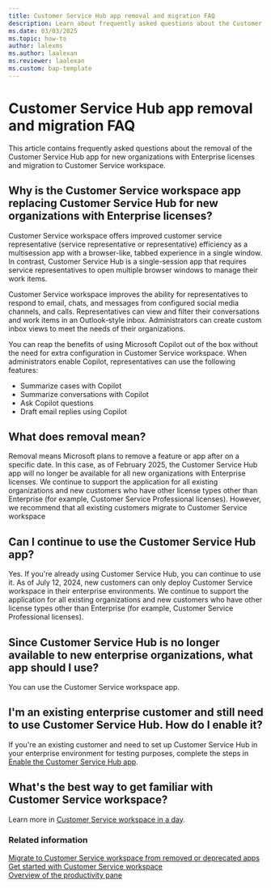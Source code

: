 ```yaml
---
title: Customer Service Hub app removal and migration FAQ
description: Learn about frequently asked questions about the Customer Service Hub app removal and migration to Customer Service workspace.
ms.date: 03/03/2025
ms.topic: how-to
author: lalexms
ms.author: laalexan
ms.reviewer: laalexan
ms.custom: bap-template
---
```


# Customer Service Hub app removal and migration FAQ

This article contains frequently asked questions about the removal of the Customer Service Hub app for new organizations with Enterprise licenses and migration to Customer Service workspace.

## Why is the Customer Service workspace app replacing Customer Service Hub for new organizations with Enterprise licenses?

Customer Service workspace offers improved customer service representative (service representative or representative) efficiency as a multisession app with a browser-like, tabbed experience in a single window. In contrast, Customer Service Hub is a single-session app that requires service representatives to open multiple browser windows to manage their work items.

Customer Service workspace improves the ability for representatives to respond to email, chats, and messages from configured social media channels, and calls. Representatives can view and filter their conversations and work items in an Outlook-style inbox. Administrators can create custom inbox views to meet the needs of their organizations.

You can reap the benefits of using Microsoft Copilot out of the box without the need for extra configuration in Customer Service workspace. When administrators enable Copilot, representatives can use the following features:
 
 - Summarize cases with Copilot
 - Summarize conversations with Copilot
 - Ask Copilot questions
 - Draft email replies using Copilot

## What does removal mean?

Removal means Microsoft plans to remove a feature or app after on a specific date. In this case, as of February 2025, the Customer Service Hub app will no longer be available for all new organizations with Enterprise licenses. We continue to support the application for all existing organizations and new customers who have other license types other than Enterprise (for example, Customer Service Professional licenses). However, we recommend that all existing customers migrate to Customer Service workspace

## Can I continue to use the Customer Service Hub app?

Yes. If you're already using Customer Service Hub, you can continue to use it. As of July 12, 2024, new customers can only deploy Customer Service workspace in their enterprise environments. We continue to support the application for all existing organizations and new customers who have other license types other than Enterprise (for example, Customer Service Professional licenses).

## Since Customer Service Hub is no longer available to new enterprise organizations, what app should I use?

You can use the Customer Service workspace app.

## I'm an existing enterprise customer and still need to use Customer Service Hub. How do I enable it?

If you're an existing customer and need to set up Customer Service Hub in your enterprise environment for testing purposes, complete the steps in [Enable the Customer Service Hub app](../implement/customer-service-hub-user-guide-basics.md#enable-the-customer-service-hub-app).

## What's the best way to get familiar with Customer Service workspace?

Learn more in [Customer Service workspace in a day](https://go.microsoft.com/fwlink/?linkid=2300097).

### Related information
[Migrate to Customer Service workspace from removed or deprecated apps](migrate-to-csw.md)  
[Get started with Customer Service workspace](../implement/csw-overview.md)  
[Overview of the productivity pane](../use/csw-productivity-pane.md)
